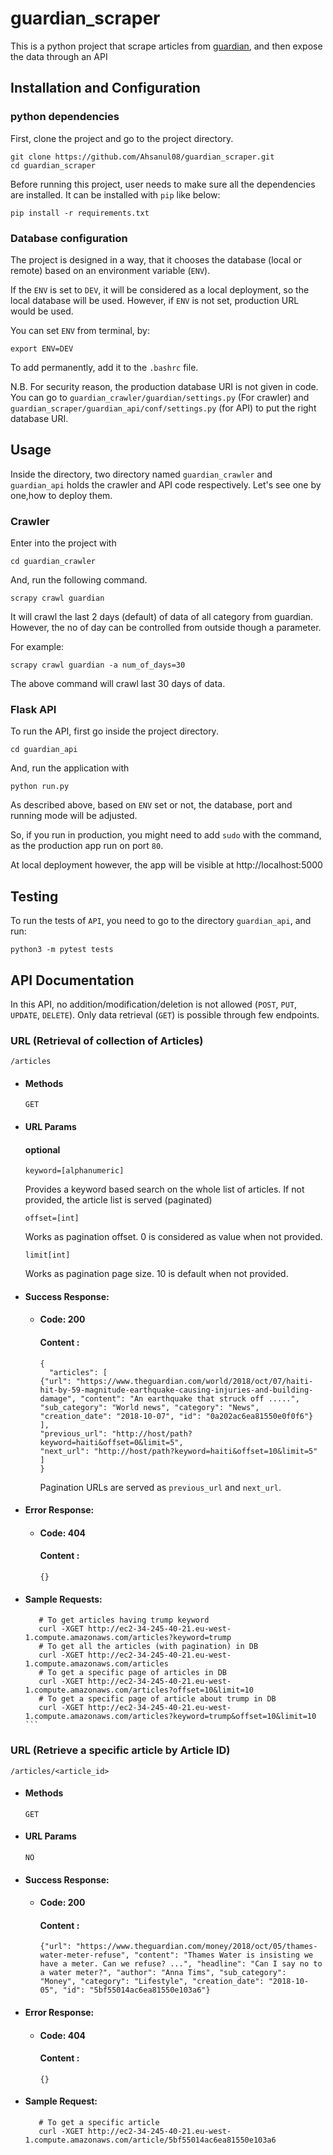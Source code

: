 # guardian_scraper
This is a python project that scrape articles from [guardian](https://www.theguardian.com/au), and then expose the data through an API

## Installation and Configuration


### python dependencies

First, clone the project and go to the project directory. 

```
git clone https://github.com/Ahsanul08/guardian_scraper.git
cd guardian_scraper
```

Before running this project, user needs to make sure all the dependencies are installed. It can be installed with `pip` like below:

```
pip install -r requirements.txt
```

### Database configuration

The project is designed in a way, that it chooses the database (local or remote) based on an environment variable (`ENV`).

If the `ENV` is set to `DEV`, it will be considered as a local deployment, so the local database will be used. However, if `ENV` is not set, production URL would be used. 

You can set `ENV` from terminal, by:

```
export ENV=DEV
```

To add permanently, add it to the `.bashrc` file.

N.B. For security reason, the production database URI is not given in code. You can go to `guardian_crawler/guardian/settings.py` (For crawler) and `guardian_scraper/guardian_api/conf/settings.py` (for API) to put the right database URI.

## Usage

Inside the directory, two directory named `guardian_crawler` and `guardian_api` holds the crawler and API code respectively. Let's see one by one,how to deploy them.

### Crawler

Enter into the project with

```
cd guardian_crawler
```

And, run the following command. 


```
scrapy crawl guardian
```

It will crawl the last 2 days (default) of data of all category from guardian. However, the no of day can be controlled from  outside though a parameter. 


For example:

```
scrapy crawl guardian -a num_of_days=30
```

The above command will crawl last 30 days of data. 


### Flask API

To run the API, first go inside the project directory.

```
cd guardian_api
```

And, run the application with 

```
python run.py
```

As described above, based on `ENV` set or not, the database, port and running mode will be adjusted. 

So, if you run in production, you might need to add `sudo` with the command, as the production app run on port `80`.

At local deployment however, the app will be visible at http://localhost:5000


## Testing

To run the tests of `API`, you need to go to the directory `guardian_api`, and run:

```
python3 -m pytest tests
```

## API Documentation

In this API, no addition/modification/deletion is not allowed (`POST`, `PUT`, `UPDATE`, `DELETE`). Only data retrieval (`GET`) is possible through few endpoints. 

### URL (Retrieval of collection of Articles)

  `/articles`

- #### Methods

  `GET`

- #### URL Params

  #### optional
  
  `keyword=[alphanumeric]`
    
   Provides a keyword based search on the whole list of articles. If not provided, the article list is served (paginated) 
   
   `offset=[int]`
   
   Works as pagination offset. 0 is considered as value when not provided. 
   
   `limit[int]`
   
   Works as pagination page size. 10 is default when not provided.
   
- #### Success Response:
    
    * #### Code: 200
      #### Content : 
      
      ```
      {
        "articles": [
      {"url": "https://www.theguardian.com/world/2018/oct/07/haiti-hit-by-59-magnitude-earthquake-causing-injuries-and-building-damage", "content": "An earthquake that struck off .....", "sub_category": "World news", "category": "News", "creation_date": "2018-10-07", "id": "0a202ac6ea81550e0f0f6"}
      ], 
      "previous_url": "http://host/path?keyword=haiti&offset=0&limit=5",
      "next_url": "http://host/path?keyword=haiti&offset=10&limit=5" ]
      }
      ```` 
      Pagination URLs are served as `previous_url` and `next_url`.
      
      
- #### Error Response:
    
    * #### Code: 404
      #### Content : 
      
      ```
      {}      
      ``` 
      
- #### Sample Requests:
          
     ```
        # To get articles having trump keyword
        curl -XGET http://ec2-34-245-40-21.eu-west-1.compute.amazonaws.com/articles?keyword=trump
        # To get all the articles (with pagination) in DB
        curl -XGET http://ec2-34-245-40-21.eu-west-1.compute.amazonaws.com/articles
        # To get a specific page of articles in DB
        curl -XGET http://ec2-34-245-40-21.eu-west-1.compute.amazonaws.com/articles?offset=10&limit=10
        # To get a specific page of article about trump in DB
        curl -XGET http://ec2-34-245-40-21.eu-west-1.compute.amazonaws.com/articles?keyword=trump&offset=10&limit=10              ``` 

### URL (Retrieve a specific article by Article ID)

  `/articles/<article_id>`

- #### Methods

  `GET`

- #### URL Params

      NO
      
- #### Success Response:
    
    * #### Code: 200
      #### Content : 
      
      ```
      {"url": "https://www.theguardian.com/money/2018/oct/05/thames-water-meter-refuse", "content": "Thames Water is insisting we have a meter. Can we refuse? ...", "headline": "Can I say no to a water meter?", "author": "Anna Tims", "sub_category": "Money", "category": "Lifestyle", "creation_date": "2018-10-05", "id": "5bf55014ac6ea81550e103a6"}
      ````       
      
- #### Error Response:
    
    * #### Code: 404
      #### Content : 
      
      ```
      {}      
      ``` 
      
- #### Sample Request:
          
     ```
        # To get a specific article
        curl -XGET http://ec2-34-245-40-21.eu-west-1.compute.amazonaws.com/article/5bf55014ac6ea81550e103a6
     ``` 
